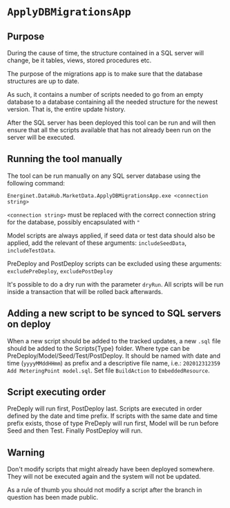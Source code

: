 # `ApplyDBMigrationsApp`

## Purpose

During the cause of time, the structure contained in a SQL server will change, be it tables, views, stored procedures etc.

The purpose of the migrations app is to make sure that the database structures are up to date.

As such, it contains a number of scripts needed to go from an empty database to a database containing all the needed structure for the newest version. That is, the entire update history.

After the SQL server has been deployed this tool can be run and will then ensure that all the scripts available that has not already been run on the server will be executed.

## Running the tool manually

The tool can be run manually on any SQL server database using the following command:

`Energinet.DataHub.MarketData.ApplyDBMigrationsApp.exe <connection string>`

`<connection string>` must be replaced with the correct connection string for the database, possibly encapsulated with `"`

Model scripts are always applied, if seed data or test data should also be applied, add the relevant of these arguments: `includeSeedData`, `includeTestData`.

PreDeploy and PostDeploy scripts can be excluded using these arguments: `excludePreDeploy`, `excludePostDeploy`

It's possible to do a dry run with the parameter `dryRun`. All scripts will be run inside a transaction that will be rolled back afterwards.

## Adding a new script to be synced to SQL servers on deploy

When a new script should be added to the tracked updates, a new `.sql` file should be added to the Scripts\{Type} folder. Where type can be PreDeploy/Model/Seed/Test/PostDeploy. It should be named with date and time (`yyyyMMddHHmm`) as prefix and a descriptive file name, i.e.: `202012312359 Add MeteringPoint model.sql`. Set file `BuildAction` to `EmbeddedResource`.

## Script executing order

PreDeply will run first, PostDeploy last. Scripts are executed in order defined by the date and time prefix. If scripts with the same date and time prefix exists, those of type PreDeply will run first, Model will be run before Seed and then Test. Finally PostDeploy will run.

## Warning

Don't modify scripts that might already have been deployed somewhere. They will not be executed again and the system will not be updated.

As a rule of thumb you should not modify a script after the branch in question has been made public.
